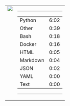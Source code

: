 
<table><tr>
<td valign="top">
  <img src="https://wakatime.com/share/@Aperture/0cd21d5d-ac4f-458d-9c71-d06f479c1297.png" />
</td>

<td valign="top">
  <hr>
  <table>
    <tr><td>Python</td><td>6:02</td></tr><tr><td>Other</td><td>0:39</td></tr><tr><td>Bash</td><td>0:18</td></tr><tr><td>Docker</td><td>0:16</td></tr><tr><td>HTML</td><td>0:05</td></tr><tr><td>Markdown</td><td>0:04</td></tr><tr><td>JSON</td><td>0:02</td></tr><tr><td>YAML</td><td>0:00</td></tr><tr><td>Text</td><td>0:00</td></tr>
  </table>
  <hr>
</td>
</tr></table>

